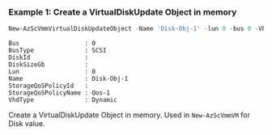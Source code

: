 ### Example 1: Create a VirtualDiskUpdate Object in memory
```powershell
New-AzScVmmVirtualDiskUpdateObject -Name 'Disk-Obj-1' -lun 0 -bus 0 -VhdType 'Dynamic' -BusType 'SCSI' -StorageQoSPolicyName 'Qos-1'
```

```output
Bus                  : 0
BusType              : SCSI
DiskId               :
DiskSizeGb           : 
Lun                  : 0
Name                 : Disk-Obj-1
StorageQoSPolicyId   :
StorageQoSPolicyName : Qos-1
VhdType              : Dynamic

```

Create a VirtualDiskUpdate Object in memory. Used in `New-AzScVmmVM` for Disk value.

